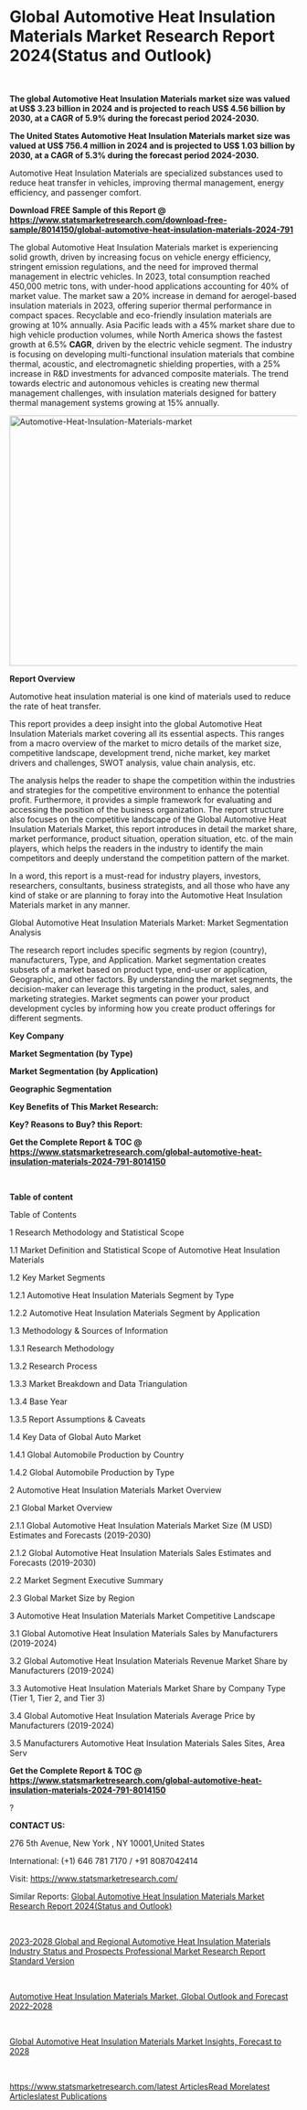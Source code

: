 <h1>Global Automotive Heat Insulation Materials Market Research Report 2024(Status and Outlook)</h1><br/><p><strong>The global Automotive Heat Insulation Materials market size was valued at US$ 3.23 billion in 2024 and is projected to reach US$ 4.56 billion by 2030, at a <strong>CAGR</strong> of 5.9% during the forecast period 2024-2030.</strong></p>
 
 
 
 <p><strong>The United States Automotive Heat Insulation Materials market size was valued at US$ 756.4 million in 2024 and is projected to US$ 1.03 billion by 2030, at a <strong>CAGR</strong> of 5.3% during the forecast period 2024-2030.</strong></p>
 
 
 
 <p>Automotive Heat Insulation Materials are specialized substances used to reduce heat transfer in vehicles, improving thermal management, energy efficiency, and passenger comfort.</p>
 
 
 
 <p><strong>Download FREE Sample of this Report @ <a href="https://www.statsmarketresearch.com/download-free-sample/8014150/global-automotive-heat-insulation-materials-2024-791">https://www.statsmarketresearch.com/download-free-sample/8014150/global-automotive-heat-insulation-materials-2024-791</a></strong></p>
 
 
 
 <p>The global Automotive Heat Insulation Materials market is experiencing solid growth, driven by increasing focus on vehicle energy efficiency, stringent emission regulations, and the need for improved thermal management in electric vehicles. In 2023, total consumption reached 450,000 metric tons, with under-hood applications accounting for 40% of market value. The market saw a 20% increase in demand for aerogel-based insulation materials in 2023, offering superior thermal performance in compact spaces. Recyclable and eco-friendly insulation materials are growing at 10% annually. Asia Pacific leads with a 45% market share due to high vehicle production volumes, while North America shows the fastest growth at 6.5% <strong>CAGR</strong>, driven by the electric vehicle segment. The industry is focusing on developing multi-functional insulation materials that combine thermal, acoustic, and electromagnetic shielding properties, with a 25% increase in R&D investments for advanced composite materials. The trend towards electric and autonomous vehicles is creating new thermal management challenges, with insulation materials designed for battery thermal management systems growing at 15% annually.</p>
 
 
 
 <p><img alt="Automotive-Heat-Insulation-Materials-market" src="https://www.grandresearchstore.com/assets/report-images/Automotive_Heat_Insulation_Materials_market_1.png" style="width: 730px; height: 438px;" /></p>
 
 
 
 <p><strong><span style="text-align:center">Report Overview</span></strong></p>
 
 
 
 <p>Automotive heat insulation material is one kind of materials used to reduce the rate of heat transfer.</p>
 
 
 
 <p>This report provides a deep insight into the global Automotive Heat Insulation Materials market covering all its essential aspects. This ranges from a macro overview of the market to micro details of the market size, competitive landscape, development trend, niche market, key market drivers and challenges, SWOT analysis, value chain analysis, etc.</p>
 
 
 
 <p>The analysis helps the reader to shape the competition within the industries and strategies for the competitive environment to enhance the potential profit. Furthermore, it provides a simple framework for evaluating and accessing the position of the business organization. The report structure also focuses on the competitive landscape of the Global Automotive Heat Insulation Materials Market, this report introduces in detail the market share, market performance, product situation, operation situation, etc. of the main players, which helps the readers in the industry to identify the main competitors and deeply understand the competition pattern of the market.</p>
 
 
 
 <p>In a word, this report is a must-read for industry players, investors, researchers, consultants, business strategists, and all those who have any kind of stake or are planning to foray into the Automotive Heat Insulation Materials market in any manner.</p>
 
 
 
 <p>Global Automotive Heat Insulation Materials Market: Market Segmentation Analysis</p>
 
 
 
 <p>The research report includes specific segments by region (country), manufacturers, Type, and Application. Market segmentation creates subsets of a market based on product type, end-user or application, Geographic, and other factors. By understanding the market segments, the decision-maker can leverage this targeting in the product, sales, and marketing strategies. Market segments can power your product development cycles by informing how you create product offerings for different segments.</p>
 
 
 
 <p><strong>Key Company</strong></p>
 
 
 
 <p><strong>Market Segmentation (by Type)</strong></p>
 
 
 
 <p><strong>Market Segmentation (<strong>by Application</strong>)</strong></p>
 
 
 
 <p><strong>Geographic Segmentation</strong></p>
 
 
 
 <p><strong>Key Benefits of This Market Research:</strong></p>
 
 
 
 <p><strong>Key? <strong>Reasons to Buy</strong>? this Report:</strong></p>
 
 
 
 <div><b>Get the Complete Report & TOC @ <a href="https://www.statsmarketresearch.com/global-automotive-heat-insulation-materials-2024-791-8014150">https://www.statsmarketresearch.com/global-automotive-heat-insulation-materials-2024-791-8014150</a></b></div>
 
 
 
 <p><br />
 
 <b>Table of content</b></p>
 
 
 
 <p>Table of Contents<br />
 
 1 Research Methodology and Statistical Scope<br />
 
 1.1 Market Definition and Statistical Scope of Automotive Heat Insulation Materials<br />
 
 1.2 Key Market Segments<br />
 
 1.2.1 Automotive Heat Insulation Materials Segment by Type<br />
 
 1.2.2 Automotive Heat Insulation Materials Segment by Application<br />
 
 1.3 Methodology & Sources of Information<br />
 
 1.3.1 Research Methodology<br />
 
 1.3.2 Research Process<br />
 
 1.3.3 Market Breakdown and Data Triangulation<br />
 
 1.3.4 Base Year<br />
 
 1.3.5 Report Assumptions & Caveats<br />
 
 1.4 Key Data of Global Auto Market<br />
 
 1.4.1 Global Automobile Production by Country<br />
 
 1.4.2 Global Automobile Production by Type<br />
 
 2 Automotive Heat Insulation Materials Market Overview<br />
 
 2.1 Global Market Overview<br />
 
 2.1.1 Global Automotive Heat Insulation Materials Market Size (M USD) Estimates and Forecasts (2019-2030)<br />
 
 2.1.2 Global Automotive Heat Insulation Materials Sales Estimates and Forecasts (2019-2030)<br />
 
 2.2 Market Segment Executive Summary<br />
 
 2.3 Global Market Size by Region<br />
 
 3 Automotive Heat Insulation Materials Market Competitive Landscape<br />
 
 3.1 Global Automotive Heat Insulation Materials Sales by Manufacturers (2019-2024)<br />
 
 3.2 Global Automotive Heat Insulation Materials Revenue Market Share by Manufacturers (2019-2024)<br />
 
 3.3 Automotive Heat Insulation Materials Market Share by Company Type (Tier 1, Tier 2, and Tier 3)<br />
 
 3.4 Global Automotive Heat Insulation Materials Average Price by Manufacturers (2019-2024)<br />
 
 3.5 Manufacturers Automotive Heat Insulation Materials Sales Sites, Area Serv</p>
 
 
 
 <div><b>Get the Complete Report & TOC @ <a href="https://www.statsmarketresearch.com/global-automotive-heat-insulation-materials-2024-791-8014150">https://www.statsmarketresearch.com/global-automotive-heat-insulation-materials-2024-791-8014150</a></b></div>
 
 
 
 <p>? </p>
 
 
 
 <p><b>CONTACT US:</b><br />
 
 276 5th Avenue, New York , NY 10001,United States<br />
 
 International: (+1) 646 781 7170 / +91 8087042414<br />
 
 Visit: <a href="https://www.statsmarketresearch.com/">https://www.statsmarketresearch.com/</a><br />
 
 Similar Reports: <a href="https://www.statsmarketresearch.com/global-automotive-heat-insulation-materials-2024-791-8014150">Global Automotive Heat Insulation Materials Market Research Report 2024(Status and Outlook)</a><br />
 
 <br />
 
 <a href="https://www.statsmarketresearch.com/global-automotive-heat-insulation-materials-2024-791-8014150">2023-2028 Global and Regional Automotive Heat Insulation Materials Industry Status and Prospects Professional Market Research Report Standard Version</a><br />
 
 <br />
 
 <a href="https://www.statsmarketresearch.com/global-automotive-heat-insulation-materials-2024-791-8014150">Automotive Heat Insulation Materials Market, Global Outlook and Forecast 2022-2028</a><br />
 
 <br />
 
 <a href="https://www.statsmarketresearch.com/global-automotive-heat-insulation-materials-2024-791-8014150">Global Automotive Heat Insulation Materials Market Insights, Forecast to 2028</a><br />
 
 <br />
 
 <a href="https://gyeongbokgung.com">https://www.statsmarketresearch.com/</a><a href="https://hallyeomaritime.com">latest Articles</a><a href="https://jingwansa.com">Read More</a><a href="https://nguoiviet.jp/">latest Articles</a><a href="https://www.intelmarketresearch.com/">latest Publications</a></p>